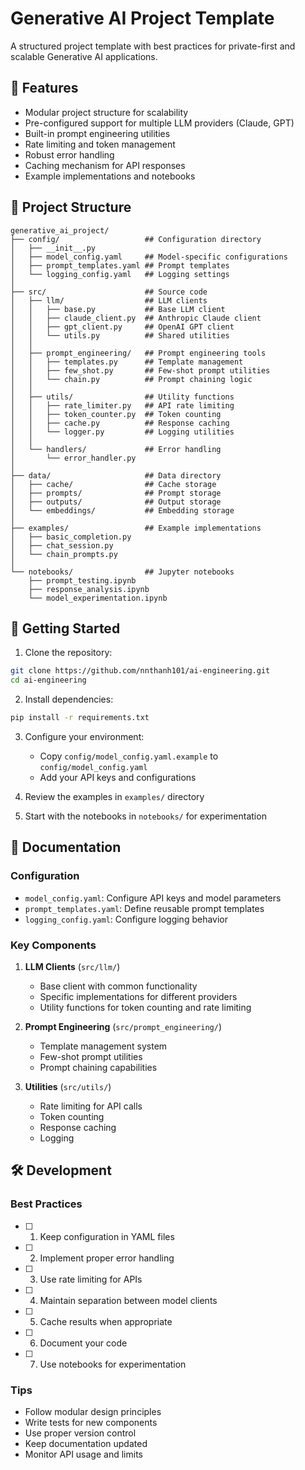 # Generative AI Project Template

A structured project template with best practices for private-first and scalable Generative AI applications.


## 🌟 Features

- Modular project structure for scalability
- Pre-configured support for multiple LLM providers (Claude, GPT)
- Built-in prompt engineering utilities
- Rate limiting and token management
- Robust error handling
- Caching mechanism for API responses
- Example implementations and notebooks

## 📁 Project Structure

```
generative_ai_project/
├── config/                   ## Configuration directory
│   ├── __init__.py
│   ├── model_config.yaml     ## Model-specific configurations
│   ├── prompt_templates.yaml ## Prompt templates
│   └── logging_config.yaml   ## Logging settings
│
├── src/                      ## Source code
│   ├── llm/                  ## LLM clients
│   │   ├── base.py           ## Base LLM client
│   │   ├── claude_client.py  ## Anthropic Claude client
│   │   ├── gpt_client.py     ## OpenAI GPT client
│   │   └── utils.py          ## Shared utilities
│   │
│   ├── prompt_engineering/   ## Prompt engineering tools
│   │   ├── templates.py      ## Template management
│   │   ├── few_shot.py       ## Few-shot prompt utilities
│   │   └── chain.py          ## Prompt chaining logic
│   │
│   ├── utils/                ## Utility functions
│   │   ├── rate_limiter.py   ## API rate limiting
│   │   ├── token_counter.py  ## Token counting
│   │   ├── cache.py          ## Response caching
│   │   └── logger.py         ## Logging utilities
│   │
│   └── handlers/             ## Error handling
│       └── error_handler.py
│
├── data/                     ## Data directory
│   ├── cache/                ## Cache storage
│   ├── prompts/              ## Prompt storage
│   ├── outputs/              ## Output storage
│   └── embeddings/           ## Embedding storage
│
├── examples/                 ## Example implementations
│   ├── basic_completion.py
│   ├── chat_session.py
│   └── chain_prompts.py
│
└── notebooks/                ## Jupyter notebooks
    ├── prompt_testing.ipynb
    ├── response_analysis.ipynb
    └── model_experimentation.ipynb
```

## 🚀 Getting Started

1. Clone the repository:
```bash
git clone https://github.com/nnthanh101/ai-engineering.git
cd ai-engineering
```

2. Install dependencies:
```bash
pip install -r requirements.txt
```

3. Configure your environment:
   - Copy `config/model_config.yaml.example` to `config/model_config.yaml`
   - Add your API keys and configurations

4. Review the examples in `examples/` directory

5. Start with the notebooks in `notebooks/` for experimentation

## 📘 Documentation

### Configuration

- `model_config.yaml`: Configure API keys and model parameters
- `prompt_templates.yaml`: Define reusable prompt templates
- `logging_config.yaml`: Configure logging behavior

### Key Components

1. **LLM Clients** (`src/llm/`)
   - Base client with common functionality
   - Specific implementations for different providers
   - Utility functions for token counting and rate limiting

2. **Prompt Engineering** (`src/prompt_engineering/`)
   - Template management system
   - Few-shot prompt utilities
   - Prompt chaining capabilities

3. **Utilities** (`src/utils/`)
   - Rate limiting for API calls
   - Token counting
   - Response caching
   - Logging

## 🛠️ Development

### Best Practices

* [ ] 1. Keep configuration in YAML files
* [ ] 2. Implement proper error handling
* [ ] 3. Use rate limiting for APIs
* [ ] 4. Maintain separation between model clients
* [ ] 5. Cache results when appropriate
* [ ] 6. Document your code
* [ ] 7. Use notebooks for experimentation

### Tips

- Follow modular design principles
- Write tests for new components
- Use proper version control
- Keep documentation updated
- Monitor API usage and limits
